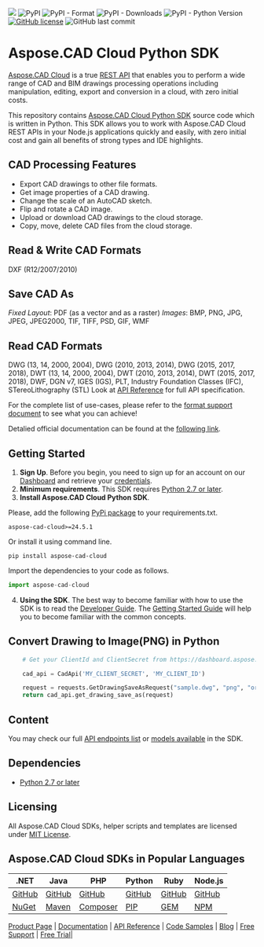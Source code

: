 ![](https://img.shields.io/badge/api-v3.0-lightgrey) ![PyPI](https://img.shields.io/pypi/v/aspose-cad-cloud) ![PyPI - Format](https://img.shields.io/pypi/format/aspose-cad-cloud) ![PyPI - Downloads](https://img.shields.io/pypi/dm/aspose-cad-cloud) ![PyPI - Python Version](https://img.shields.io/pypi/pyversions/aspose-cad-cloud) [![GitHub license](https://img.shields.io/github/license/aspose-cad-cloud/aspose-cad-cloud-python)](https://github.com/aspose-cad-cloud/aspose-cad-cloud-python/blob/master/LICENSE) ![GitHub last commit](https://img.shields.io/github/last-commit/Aspose-cad-Cloud/aspose-cad-cloud-python)
# Aspose.CAD Cloud Python SDK
[Aspose.CAD Cloud](https://products.aspose.cloud/cad) is a true [REST API](https://apireference.aspose.cloud/cad/) that enables you to perform a wide range of CAD and BIM drawings processing operations including manipulation, editing, export and conversion in a cloud, with zero initial costs.

This repository contains [Aspose.CAD Cloud Python SDK](https://products.aspose.cloud/cad/python) source code which is written in Python. This SDK allows you to work with Aspose.CAD Cloud REST APIs in your Node.js applications quickly and easily, with zero initial cost and gain all benefits of strong types and IDE highlights.

## CAD Processing Features
- Export CAD drawings to other file formats.
- Get image properties of a CAD drawing.
- Change the scale of an AutoCAD sketch.
- Flip and rotate a CAD image.
- Upload or download CAD drawings to the cloud storage.
- Copy, move, delete CAD files from the cloud storage.

## Read & Write CAD Formats
DXF (R12/2007/2010)

## Save CAD As
*Fixed Layout*: PDF (as a vector and as a raster)
*Images*: BMP, PNG, JPG, JPEG, JPEG2000, TIF, TIFF, PSD, GIF, WMF

## Read CAD Formats
DWG (13, 14, 2000, 2004), DWG (2010, 2013, 2014), DWG (2015, 2017, 2018), DWT (13, 14, 2000, 2004), DWT (2010, 2013, 2014), DWT (2015, 2017, 2018), DWF, DGN v7, IGES (IGS), PLT, Industry Foundation Classes (IFC), STereoLithography (STL)
Look at [API Reference](https://apireference.aspose.cloud/cad/) for full API specification.

For the complete list of use-cases, please refer to the [format support document](https://docs.aspose.cloud/cad/supported-file-formats/) to see what you can achieve!

Detalied official documentation can be found at the [following link](https://docs.aspose.cloud/cad/).

## Getting Started
1. **Sign Up**. Before you begin, you need to sign up for an account on our [Dashboard](https://dashboard.aspose.cloud/) and retrieve your [credentials](https://dashboard.aspose.cloud/#/apps).
2. **Minimum requirements**. This SDK requires [Python 2.7 or later](https://www.python.org/downloads/).
3. **Install Aspose.CAD Cloud Python SDK**.

Please, add the following [PyPi package](https://pypi.org/project/aspose-cad-cloud/) to your requirements.txt.
```
aspose-cad-cloud>=24.5.1
```
Or install it using command line.
```
pip install aspose-cad-cloud
```
Import the dependencies to your code as follows.
```python
import aspose-cad-cloud
```
4. **Using the SDK**. The best way to become familiar with how to use the SDK is to read the [Developer Guide](https://docs.aspose.cloud/cad/developer-guide/). The [Getting Started Guide](https://docs.aspose.cloud/cad/getting-started/) will help you to become familiar with the common concepts.

## Convert Drawing to Image(PNG) in Python

```python
	# Get your ClientId and ClientSecret from https://dashboard.aspose.cloud (free registration required).

	cad_api = CadApi('MY_CLIENT_SECRET', 'MY_CLIENT_ID')

	request = requests.GetDrawingSaveAsRequest("sample.dwg", "png", "original_data_folder", "my_output_path", "my_storage_name")
	return cad_api.get_drawing_save_as(request)
```

## Content
You may check our full [API endpoints list](https://github.com/aspose-cad-cloud/aspose-cad-cloud-python/blob/master/asposecadcloud/api/cad_api.py) or [models available](https://github.com/aspose-cad-cloud/aspose-cad-cloud-python/tree/master/asposecadcloud/models) in the SDK.

## Dependencies
* [Python 2.7 or later](https://www.python.org/downloads/)

## Licensing
All Aspose.CAD Cloud SDKs, helper scripts and templates are licensed under [MIT License](LICENSE).

## Aspose.CAD Cloud SDKs in Popular Languages

| .NET | Java | PHP | Python | Ruby | Node.js |
|---|---|---|---|---|---|
| [GitHub](https://github.com/aspose-cad-cloud/aspose-cad-cloud-dotnet) | [GitHub](https://github.com/aspose-cad-cloud/aspose-cad-cloud-java) | [GitHub](https://github.com/aspose-cad-cloud/aspose-cad-cloud-php) | [GitHub](https://github.com/aspose-cad-cloud/aspose-cad-cloud-python) | [GitHub](https://github.com/aspose-cad-cloud/aspose-cad-cloud-ruby)  | [GitHub](https://github.com/aspose-cad-cloud/aspose-cad-cloud-nodejs) |
| [NuGet](https://www.nuget.org/packages/Aspose.cad-Cloud/) | [Maven](https://repository.aspose.cloud/webapp/#/artifacts/browse/tree/General/repo/com/aspose/aspose-cad-cloud) | [Composer](https://packagist.org/packages/aspose/aspose-cad-cloud) | [PIP](https://pypi.org/project/aspose.cad-cloud/) | [GEM](https://rubygems.org/gems/aspose_cad_cloud)  | [NPM](https://www.npmjs.com/package/@asposecloud/aspose-cad-cloud) |

[Product Page](https://products.aspose.cloud/cad/python) | [Documentation](https://docs.aspose.cloud/display/cadcloud/Home) | [API Reference](https://apireference.aspose.cloud/cad/) | [Code Samples](https://github.com/aspose-cad-cloud/aspose-cad-cloud-python) | [Blog](https://blog.aspose.cloud/category/cad/) | [Free Support](https://forum.aspose.cloud/c/cad) | [Free Trial](https://dashboard.aspose.cloud/#/apps)|
